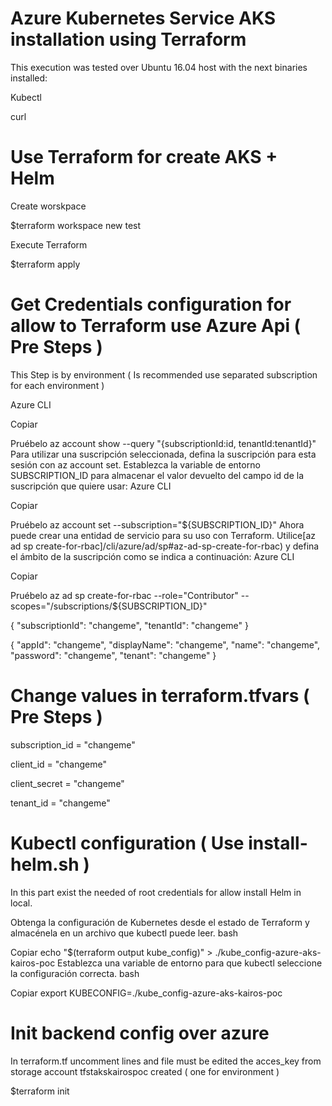 
# Azure Kubernetes Service AKS installation using Terraform

This execution was tested over Ubuntu 16.04 host with the next binaries installed:

Kubectl

curl

# Use Terraform  for create AKS + Helm


Create worskpace

$terraform workspace new test

Execute Terraform

$terraform apply



# Get Credentials configuration for allow to Terraform use Azure Api  ( Pre Steps )

This Step is by  environment ( Is recommended use separated subscription for each environment )

Azure CLI

Copiar

Pruébelo
az account show --query "{subscriptionId:id, tenantId:tenantId}"
Para utilizar una suscripción seleccionada, defina la suscripción para esta sesión con az account set. Establezca la variable de entorno SUBSCRIPTION_ID para almacenar el valor devuelto del campo id de la suscripción que quiere usar:
Azure CLI

Copiar

Pruébelo
az account set --subscription="${SUBSCRIPTION_ID}"
Ahora puede crear una entidad de servicio para su uso con Terraform. Utilice[az ad sp create-for-rbac]/cli/azure/ad/sp#az-ad-sp-create-for-rbac) y defina el ámbito de la suscripción como se indica a continuación:
Azure CLI

Copiar

Pruébelo
az ad sp create-for-rbac --role="Contributor" --scopes="/subscriptions/${SUBSCRIPTION_ID}"


{
  "subscriptionId": "changeme",
  "tenantId": "changeme"
}


{
  "appId": "changeme",
  "displayName": "changeme",
  "name": "changeme",
  "password": "changeme",
  "tenant": "changeme"
}    

# Change  values in terraform.tfvars   ( Pre Steps )

subscription_id = "changeme"

client_id = "changeme"

client_secret = "changeme"

tenant_id = "changeme"



# Kubectl configuration  ( Use  install-helm.sh )

In this part exist  the needed of root credentials for allow install Helm in local.

Obtenga la configuración de Kubernetes desde el estado de Terraform y almacénela en un archivo que kubectl puede leer.
bash

Copiar
echo "$(terraform output kube_config)" > ./kube_config-azure-aks-kairos-poc
Establezca una variable de entorno para que kubectl seleccione la configuración correcta.
bash

Copiar
export KUBECONFIG=./kube_config-azure-aks-kairos-poc

# Init backend config over azure

In terraform.tf uncomment lines and file must be edited the acces_key from storage account tfstakskairospoc created  ( one for environment )

$terraform init  


